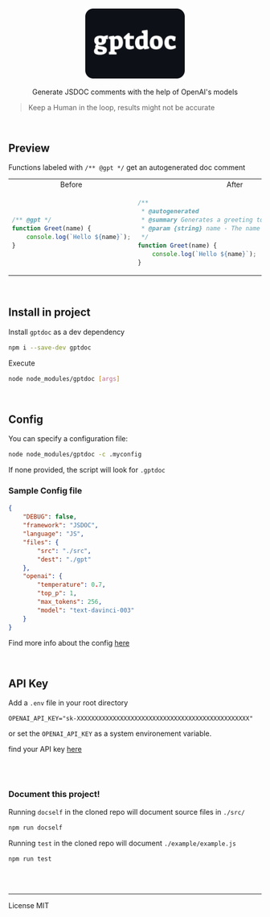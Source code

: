 
<p align="center">
    <img width="200" src="./docs/gptdoc.png"/>
    
</p>

<p align="center">Generate JSDOC comments with the help of OpenAI's models</p>


> Keep a Human in the loop, results might not be accurate

<br/>

## Preview

Functions labeled with `/** @gpt */` get an autogenerated doc comment

<table align="center">
<tr>
<td align="center"> Before </td> <td align="center"> After </td>
</tr>
<tr>
<td>

```ts
/** @gpt */
function Greet(name) {
    console.log(`Hello ${name}`);
}
```

</td>
<td>

```ts
/**
 * @autogenerated
 * @summary Generates a greeting to the passed in name
 * @param {string} name - The name to greet
 */
function Greet(name) {
    console.log(`Hello ${name}`);
}
```

</td>
</tr>
</table>
<br/>

## Install in project

Install `gptdoc` as a dev dependency

```sh
npm i --save-dev gptdoc 
```

Execute 

```sh
node node_modules/gptdoc [args]
```



<br/>

## Config

You can specify a configuration file:

```sh
node node_modules/gptdoc -c .myconfig
```

If none provided, the script will look for `.gptdoc`

### Sample Config file

```json
{
    "DEBUG": false,
    "framework": "JSDOC",
    "language": "JS",
    "files": {
        "src": "./src",
        "dest": "./gpt"
    },
    "openai": {
        "temperature": 0.7,
        "top_p": 1,
        "max_tokens": 256,
        "model": "text-davinci-003"
    }
}
```

Find more info about the config [here](./CONFIG.md)

<br/>

## API Key

Add a `.env` file in your root directory

```env
OPENAI_API_KEY="sk-XXXXXXXXXXXXXXXXXXXXXXXXXXXXXXXXXXXXXXXXXXXXXXXX"
```

or set the `OPENAI_API_KEY` as a system environement variable.

find your API key [here](https://platform.openai.com/account/api-keys)

<br/><br/>




### Document this project!

Running `docself` in the cloned repo will document source files in `./src/`

```sh
npm run docself
```

Running `test` in the cloned repo will document `./example/example.js`

```sh
npm run test
```

<br/><br/>




---

License MIT